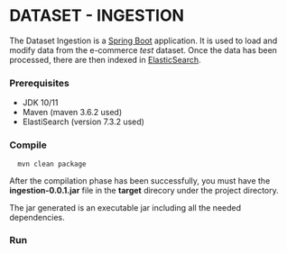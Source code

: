 # DATASET - INGESTION

The Dataset Ingestion is a [Spring Boot](https://spring.io/projects/spring-boot) application. It is used to load and modify data from the e-commerce *test* dataset. Once the data has been processed, there are then indexed in [ElasticSearch](https://www.elastic.co/fr/products/elasticsearch).

### Prerequisites
+ JDK 10/11
+ Maven (maven 3.6.2 used)
+ ElastiSearch (version 7.3.2 used)

### Compile

```
  mvn clean package
```

After the compilation phase has been successfully, you must have the **ingestion-0.0.1.jar** file in the **target** direcory under the project directory.

The jar generated is an executable jar including all the needed dependencies. 


### Run
